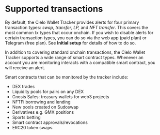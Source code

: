 # Supported transactions



By default, the Cielo Wallet Tracker provides alerts for four primary transaction types: _swap, transfer, LP,_ and _NFT transfer_. This covers the most common tx types that occur onchain. If you wish to disable alerts for certain transaction types, you can do so via the web app (paid plan) or Telegram (free plan). See **Initial setup** for details of how to do so.

In addition to covering standard onchain transactions, the Cielo Wallet Tracker supports a wide range of smart contract types. Whenever an account you are monitoring interacts with a compatible smart contract, you will receive an alert.

Smart contracts that can be monitored by the tracker include:

* DEX trades
* Liquidity pools for pairs on any DEX
* Gnosis Safes: treasury wallets for web3 projects
* NFTFi borrowing and lending
* New pools created on Sudoswap
* Derivatives e.g. GMX positions
* Sports betting
* Smart contract approvals/revocations
* ERC20 token swaps
